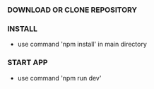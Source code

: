 ### DOWNLOAD OR CLONE REPOSITORY
### INSTALL
- use command 'npm install' in main directory
### START APP
- use command 'npm run dev'